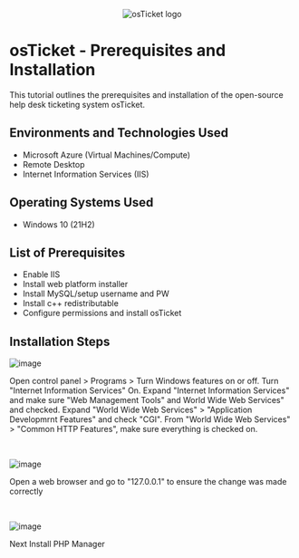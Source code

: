 <p align="center">
<img src="https://i.imgur.com/Clzj7Xs.png" alt="osTicket logo"/>
</p>

<h1>osTicket - Prerequisites and Installation</h1>
This tutorial outlines the prerequisites and installation of the open-source help desk ticketing system osTicket.<br />

<h2>Environments and Technologies Used</h2>

- Microsoft Azure (Virtual Machines/Compute)
- Remote Desktop
- Internet Information Services (IIS)

<h2>Operating Systems Used </h2>

- Windows 10</b> (21H2)

<h2>List of Prerequisites</h2>

- Enable IIS
- Install web platform installer
- Install MySQL/setup username and PW
- Install c++ redistributable
- Configure permissions and install osTicket

<h2>Installation Steps</h2>

![image](https://github.com/Buddkyle/osticket-prereqs/assets/149748803/c11b01a0-3766-46b5-b639-1c98d8f79c40)

</p>
<p>
Open control panel > Programs > Turn Windows features on or off. Turn "Internet Information Services" On. Expand "Internet Information Services" and make sure "Web Management Tools" and World Wide Web Services" and checked. Expand "World Wide Web Services" > "Application Developmrnt Features" and check "CGI".
  From "World Wide Web Services" > "Common HTTP Features", make sure everything is checked on.
</p>
<br />

![image](https://github.com/Buddkyle/osticket-prereqs/assets/149748803/2f34c31c-197f-40e3-b7f9-1329f568d3ab)

</p>
<p>
Open a web browser and go to "127.0.0.1" to ensure the change was made correctly
</p>
<br />

![image](https://github.com/Buddkyle/osticket-prereqs/assets/149748803/49e7df93-836d-4fb7-a268-efa5a2ddf5b6)

</p>
<p>
Next Install PHP Manager
</p>
<br />
